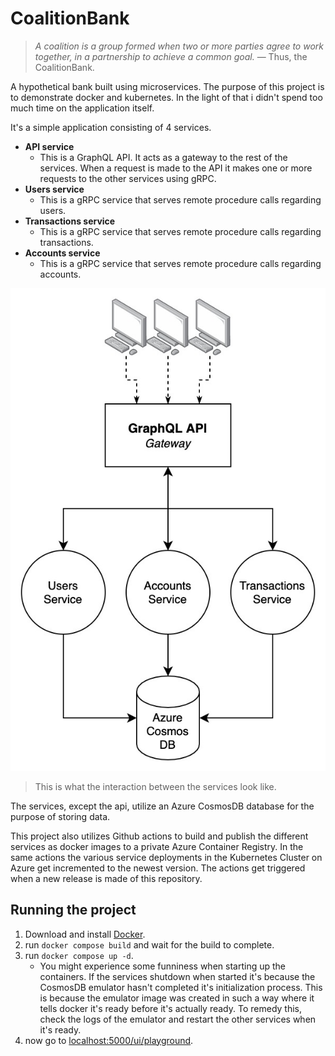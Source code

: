# CoalitionBank
> *A coalition is a group formed when two or more parties agree to work together, in a partnership to achieve a common goal.* &mdash; Thus, the CoalitionBank.

A hypothetical bank built using microservices. The purpose of this project is to demonstrate docker and kubernetes. In the light of that i didn't spend too much time on the application itself.

It's a simple application consisting of 4 services.
- **API service**
  - This is a GraphQL API. It acts as a gateway to the rest of the services. When a request is made to the API it makes one or more requests to the other services using gRPC.
- **Users service**
  - This is a gRPC service that serves remote procedure calls regarding users.
- **Transactions service**
  - This is a gRPC service that serves remote procedure calls regarding transactions.
- **Accounts service**
  - This is a gRPC service that serves remote procedure calls regarding accounts.

![theoreical](docs/theoretical.jpg)
>This is what the interaction between the services look like.

The services, except the api, utilize an Azure CosmosDB database for the purpose of storing data.

This project also utilizes Github actions to build and publish the different services as docker images to a private Azure Container Registry. In the same actions the various service deployments in the Kubernetes Cluster on Azure get incremented to the newest version. The actions get triggered when a new release is made of this repository.

## Running the project

1. Download and install [Docker](https://www.docker.com/get-started).
2. run `docker compose build` and wait for the build to complete.
3. run `docker compose up -d`.
   - You might experience some funniness when starting up the containers. If the services shutdown when started it's because the CosmosDB emulator hasn't completed it's initialization process. This is because the emulator image was created in such a way where it tells docker it's ready before it's actually ready. To remedy this, check the logs of the emulator and restart the other services when it's ready.
4. now go to [localhost:5000/ui/playground](http://localhost:5000/ui/playground).
